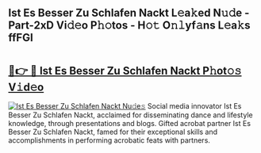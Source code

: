 ## Ist Es Besser Zu Schlafen Nackt L𝚎a𝚔ed N𝚞𝚍e - Part-2xD Vi𝚍𝚎o P𝚑𝚘tos - H𝚘𝚝 O𝚗𝚕yf𝚊ns L𝚎a𝚔s ffFGI

# <h2><a href="http://kf73vv.oniu.top/?m=Ist+Es+Besser+Zu+Schlafen+Nackt">🔗👉 🔴 Ist Es Besser Zu Schlafen Nackt P𝚑ot𝚘𝚜 V𝚒d𝚎o</a></h2>

[![Ist Es Besser Zu Schlafen Nackt Nu𝚍e𝚜](https://i.imgur.com/0qMVB7G.gif)](http://kf73vv.oniu.top/?m=Ist+Es+Besser+Zu+Schlafen+Nackt)
Social media innovator Ist Es Besser Zu Schlafen Nackt, acclaimed for disseminating dance and lifestyle knowledge, through presentations and blogs. Gifted acrobat partner Ist Es Besser Zu Schlafen Nackt, famed for their exceptional skills and accomplishments in performing acrobatic feats with partners.  
